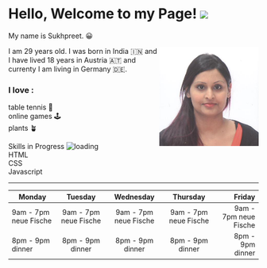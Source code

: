    
# Hello, Welcome to my Page! <img src="https://github.com/sciencepal/sciencepal/blob/master/assets/Hi.gif" width="29px">

 My name is Sukhpreet. :grinning:

<img src="PIC.JPG" width="200px" alt="Sukhpreet" align="right">


I am 29 years old.
I was born in India &#127470;&#127475; and I have lived 18 years in Austria &#127462;&#127481; and currenty I am living in Germany &#127465;&#127466;.

### I love : <br>
table tennis &#127955;<br>
online games &#128377;&#65039;<br>
plants &#129716;



Skills in Progress <img src="https://c.tenor.com/k3VfwdRd6cEAAAAi/loading-load.gif" alt="loading" width="29px"> <br>
HTML <br>
CSS <br>
Javascript

<hr>

| Monday        | Tuesday   | Wednesday |Thursday|Friday|
| ------------- |:-------------:| :-------------:| :-------------:|-----:|
| 9am - 7pm neue Fische        | 9am - 7pm neue Fische        | 9am - 7pm neue Fische        | 9am - 7pm neue Fische        | 9am - 7pm neue Fische        | 
| 8pm - 9pm dinner        | 8pm - 9pm dinner        |8pm - 9pm dinner        |8pm - 9pm dinner        |8pm - 9pm dinner        |


